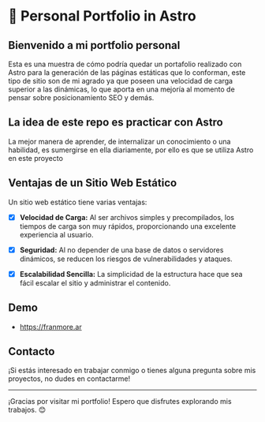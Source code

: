 # 🚀 Personal Portfolio in Astro

## Bienvenido a mi portfolio personal
Esta es una muestra de cómo podría quedar un portafolio realizado con Astro para la generación de las páginas estáticas que lo conforman, este tipo de sitio son de mi agrado ya que poseen una velocidad de carga superior a las dinámicas, lo que aporta en una mejoría al momento de pensar sobre posicionamiento SEO y demás.

## La idea de este repo es practicar con Astro
La mejor manera de aprender, de internalizar un conocimiento o una habilidad, es sumergirse en ella diariamente, por ello es que se utiliza Astro en este proyecto

## Ventajas de un Sitio Web Estático

Un sitio web estático tiene varias ventajas:

- [x] **Velocidad de Carga:** 
Al ser archivos simples y precompilados, los tiempos de carga son muy rápidos, proporcionando una excelente experiencia al usuario.
- [x] **Seguridad:** 
Al no depender de una base de datos o servidores dinámicos, se reducen los riesgos de vulnerabilidades y ataques.
- [x] **Escalabilidad Sencilla:** 
La simplicidad de la estructura hace que sea fácil escalar el sitio y administrar el contenido.


## Demo
* https://franmore.ar

## Contacto

¡Si estás interesado en trabajar conmigo o tienes alguna pregunta sobre mis proyectos, no dudes en contactarme!

---

¡Gracias por visitar mi portfolio! Espero que disfrutes explorando mis trabajos. 😊

